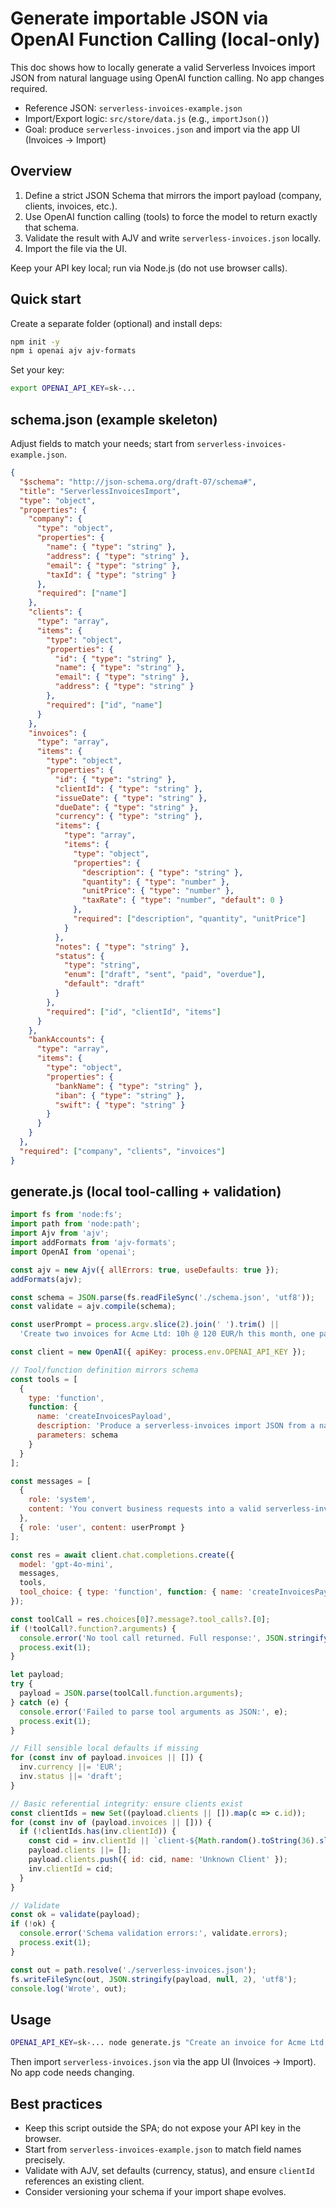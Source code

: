 # Generate importable JSON via OpenAI Function Calling (local-only)

This doc shows how to locally generate a valid Serverless Invoices import JSON from natural language using OpenAI function calling. No app changes required.

- Reference JSON: `serverless-invoices-example.json`
- Import/Export logic: `src/store/data.js` (e.g., `importJson()`)
- Goal: produce `serverless-invoices.json` and import via the app UI (Invoices → Import)

## Overview

1) Define a strict JSON Schema that mirrors the import payload (company, clients, invoices, etc.).
2) Use OpenAI function calling (tools) to force the model to return exactly that schema.
3) Validate the result with AJV and write `serverless-invoices.json` locally.
4) Import the file via the UI.

Keep your API key local; run via Node.js (do not use browser calls).

## Quick start

Create a separate folder (optional) and install deps:

```bash
npm init -y
npm i openai ajv ajv-formats
```

Set your key:

```bash
export OPENAI_API_KEY=sk-...
```

## schema.json (example skeleton)

Adjust fields to match your needs; start from `serverless-invoices-example.json`.

```json
{
  "$schema": "http://json-schema.org/draft-07/schema#",
  "title": "ServerlessInvoicesImport",
  "type": "object",
  "properties": {
    "company": {
      "type": "object",
      "properties": {
        "name": { "type": "string" },
        "address": { "type": "string" },
        "email": { "type": "string" },
        "taxId": { "type": "string" }
      },
      "required": ["name"]
    },
    "clients": {
      "type": "array",
      "items": {
        "type": "object",
        "properties": {
          "id": { "type": "string" },
          "name": { "type": "string" },
          "email": { "type": "string" },
          "address": { "type": "string" }
        },
        "required": ["id", "name"]
      }
    },
    "invoices": {
      "type": "array",
      "items": {
        "type": "object",
        "properties": {
          "id": { "type": "string" },
          "clientId": { "type": "string" },
          "issueDate": { "type": "string" },
          "dueDate": { "type": "string" },
          "currency": { "type": "string" },
          "items": {
            "type": "array",
            "items": {
              "type": "object",
              "properties": {
                "description": { "type": "string" },
                "quantity": { "type": "number" },
                "unitPrice": { "type": "number" },
                "taxRate": { "type": "number", "default": 0 }
              },
              "required": ["description", "quantity", "unitPrice"]
            }
          },
          "notes": { "type": "string" },
          "status": {
            "type": "string",
            "enum": ["draft", "sent", "paid", "overdue"],
            "default": "draft"
          }
        },
        "required": ["id", "clientId", "items"]
      }
    },
    "bankAccounts": {
      "type": "array",
      "items": {
        "type": "object",
        "properties": {
          "bankName": { "type": "string" },
          "iban": { "type": "string" },
          "swift": { "type": "string" }
        }
      }
    }
  },
  "required": ["company", "clients", "invoices"]
}
```

## generate.js (local tool-calling + validation)

```js
import fs from 'node:fs';
import path from 'node:path';
import Ajv from 'ajv';
import addFormats from 'ajv-formats';
import OpenAI from 'openai';

const ajv = new Ajv({ allErrors: true, useDefaults: true });
addFormats(ajv);

const schema = JSON.parse(fs.readFileSync('./schema.json', 'utf8'));
const validate = ajv.compile(schema);

const userPrompt = process.argv.slice(2).join(' ').trim() ||
  'Create two invoices for Acme Ltd: 10h @ 120 EUR/h this month, one paid, one due in 30 days. Client email billing@acme.com. My company is Foo SRL, VAT RO123, address Some St 1, Bucharest. Currency EUR.';

const client = new OpenAI({ apiKey: process.env.OPENAI_API_KEY });

// Tool/function definition mirrors schema
const tools = [
  {
    type: 'function',
    function: {
      name: 'createInvoicesPayload',
      description: 'Produce a serverless-invoices import JSON from a natural-language request.',
      parameters: schema
    }
  }
];

const messages = [
  {
    role: 'system',
    content: 'You convert business requests into a valid serverless-invoices import JSON. Use the tool and fill reasonable defaults where missing.'
  },
  { role: 'user', content: userPrompt }
];

const res = await client.chat.completions.create({
  model: 'gpt-4o-mini',
  messages,
  tools,
  tool_choice: { type: 'function', function: { name: 'createInvoicesPayload' } }
});

const toolCall = res.choices[0]?.message?.tool_calls?.[0];
if (!toolCall?.function?.arguments) {
  console.error('No tool call returned. Full response:', JSON.stringify(res, null, 2));
  process.exit(1);
}

let payload;
try {
  payload = JSON.parse(toolCall.function.arguments);
} catch (e) {
  console.error('Failed to parse tool arguments as JSON:', e);
  process.exit(1);
}

// Fill sensible local defaults if missing
for (const inv of payload.invoices || []) {
  inv.currency ||= 'EUR';
  inv.status ||= 'draft';
}

// Basic referential integrity: ensure clients exist
const clientIds = new Set((payload.clients || []).map(c => c.id));
for (const inv of (payload.invoices || [])) {
  if (!clientIds.has(inv.clientId)) {
    const cid = inv.clientId || `client-${Math.random().toString(36).slice(2, 8)}`;
    payload.clients ||= [];
    payload.clients.push({ id: cid, name: 'Unknown Client' });
    inv.clientId = cid;
  }
}

// Validate
const ok = validate(payload);
if (!ok) {
  console.error('Schema validation errors:', validate.errors);
  process.exit(1);
}

const out = path.resolve('./serverless-invoices.json');
fs.writeFileSync(out, JSON.stringify(payload, null, 2), 'utf8');
console.log('Wrote', out);
```

## Usage

```bash
OPENAI_API_KEY=sk-... node generate.js "Create an invoice for Acme Ltd for 5h @ 100 EUR/h, due in 15 days. Company Foo SRL, VAT RO123."
```

Then import `serverless-invoices.json` via the app UI (Invoices → Import). No app code needs changing.

## Best practices

- Keep this script outside the SPA; do not expose your API key in the browser.
- Start from `serverless-invoices-example.json` to match field names precisely.
- Validate with AJV, set defaults (currency, status), and ensure `clientId` references an existing client.
- Consider versioning your schema if your import shape evolves.
